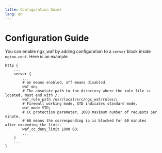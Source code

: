 ```yaml
---
title: Configuration Guide
lang: en
---
```


# Configuration Guide

You can enable ngx_waf by adding configuration to a `server` block inside `nginx.conf`.
Here is an example.

```nginx
http {
    ...
    server {
        ...
        # on means enabled, off means disabled.
        waf on;
        # The absolute path to the directory where the rule file is located, must end with /.
        waf_rule_path /usr/local/src/ngx_waf/rules/;
        # Firewall working mode, STD indicates standard mode.
        waf_mode STD;
        # CC protection parameter, 1000 maximum number of requests per minute, 
        # 60 means the corresponding ip is blocked for 60 minutes after exceeding the limit.
        waf_cc_deny_limit 1000 60;
        ...
    }
    ...
}
```
